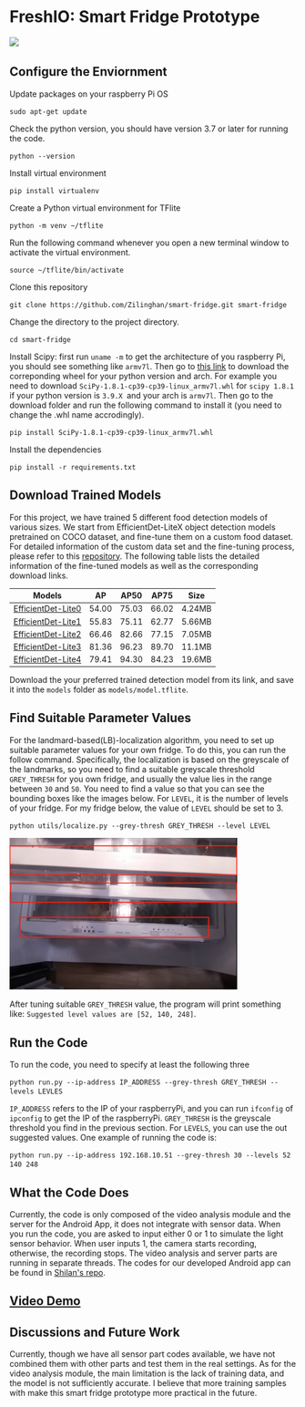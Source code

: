# FreshIO: Smart Fridge Prototype

<img src='results/demo.gif' width='600'/>

## Configure the Enviornment
Update packages on your raspberry Pi OS
```
sudo apt-get update
```
Check the python version, you should have version 3.7 or later for running the code.
```
python --version
```
Install virtual environment
```
pip install virtualenv
```
Create a Python virtual environment for TFlite
```
python -m venv ~/tflite
```
Run the following command whenever you open a new terminal window to activate the virtual environment.
```
source ~/tflite/bin/activate
```
Clone this repository
```
git clone https://github.com/Zilinghan/smart-fridge.git smart-fridge
```
Change the directory to the project directory.
```
cd smart-fridge
```
Install Scipy: first run `uname -m` to get the architecture of you raspberry Pi, you should see something like `armv7l`. Then go to [this link](https://www.piwheels.org/simple/scipy/) to download the correponding wheel for your python version and arch. For example you need to download `SciPy-1.8.1-cp39-cp39-linux_armv7l.whl` for `scipy 1.8.1` if your python version is `3.9.X `and your arch is `armv7l`. Then go to the download folder and run the following command to install it (you need to change the .whl name accrodingly).

```
pip install SciPy-1.8.1-cp39-cp39-linux_armv7l.whl
```

Install the dependencies
```
pip install -r requirements.txt
```

## Download Trained Models
For this project, we have trained 5 different food detection models of various sizes. We start from EfficientDet-LiteX object detection models pretrained on COCO dataset, and fine-tune them on a custom food dataset. For detailed information of the custom data set and the fine-tuning process, please refer to this [repository](https://github.com/Zilinghan/food-detector). The following table lists the detailed information of the fine-tuned models as well as the corresponding download links.

| Models             | AP    | AP50  | AP75  | Size   |
|--------------------|-------|-------|-------|--------|
| [EfficientDet-Lite0](https://drive.google.com/file/d/1U_H1PA00m9cZJfpr018TNLx6190MA43D/view?usp=sharing) | 54.00 | 75.03 | 66.02 | 4.24MB |
| [EfficientDet-Lite1](https://drive.google.com/file/d/1fTjnSW6K7JSbjZSKKfhJJ2BIv-JWFNoM/view?usp=sharing) | 55.83 | 75.11 | 62.77 | 5.66MB |
| [EfficientDet-Lite2](https://drive.google.com/file/d/1aYQkU1r-Pqgi5W8O9ZAv7Fh3dAtwhhFp/view?usp=sharing) | 66.46 | 82.66 | 77.15 | 7.05MB |
| [EfficientDet-Lite3](https://drive.google.com/file/d/16Isz62Jy4u5VlfmEHU2hgFv--c5o7J7B/view?usp=sharing) | 81.36 | 96.23 | 89.70 | 11.1MB |
| [EfficientDet-Lite4](https://drive.google.com/file/d/1Os3VKh_Ho-76pTy6atoyrIZjXGJpwRse/view?usp=sharing) | 79.41 | 94.30 | 84.23 | 19.6MB |

Download the your preferred trained detection model from its link, and save it into the `models` folder as `models/model.tflite`.

## Find Suitable Parameter Values
For the landmard-based(LB)-localization algorithm, you need to set up suitable parameter values for your own fridge. To do this, you can run the follow command. Specifically, the localization is based on the greyscale of the landmarks, so you need to find a suitable greyscale threshold ```GREY_THRESH``` for you own fridge, and usually the value lies in the range between ```30``` and ```50```. You need to find a value so that you can see the bounding boxes like the images below. For ```LEVEL```, it is the number of levels of your fridge. For my fridge below, the value of ```LEVEL``` should be set to 3. 

```
python utils/localize.py --grey-thresh GREY_THRESH --level LEVEL
```

<img src="results/LB-localize.png" width="400"/> 

After tuning suitable ```GREY_THRESH``` value, the program will print something like: ```Suggested level values are [52, 140, 248]```. 


## Run the Code
To run the code, you need to specify at least the following three 
```
python run.py --ip-address IP_ADDRESS --grey-thresh GREY_THRESH --levels LEVLES
```

```IP_ADDRESS``` refers to the IP of your raspberryPi, and you can run ```ifconfig``` of ```ipconfig``` to get the IP of the raspberryPi.  ```GREY_THRESH``` is the greyscale threshold you find in the previous section. For ```LEVELS```, you can use the out suggested values. One example of running the code is:

```
python run.py --ip-address 192.168.10.51 --grey-thresh 30 --levels 52 140 248
```

## What the Code Does
Currently, the code is only composed of the video analysis module and the server for the Android App, it does not integrate with sensor data. When you run the code, you are asked to input either 0 or 1 to simulate the light sensor behavior. When user inputs 1, the camera starts recording, otherwise, the recording stops. The video analysis and server parts are running in separate threads. The codes for our developed Android app can be found in [Shilan's repo](https://github.com/ShellyRiver/SmartFridge_AndroidAPP).

## [Video Demo](https://youtu.be/CpEttU46jFI)


## Discussions and Future Work
Currently, though we have all sensor part codes available, we have not combined them with other parts and test them in the real settings. As for the video analysis module, the main limitation is the lack of training data, and the model is not sufficiently accurate. I believe that more training samples with make this smart fridge prototype more practical in the future. 